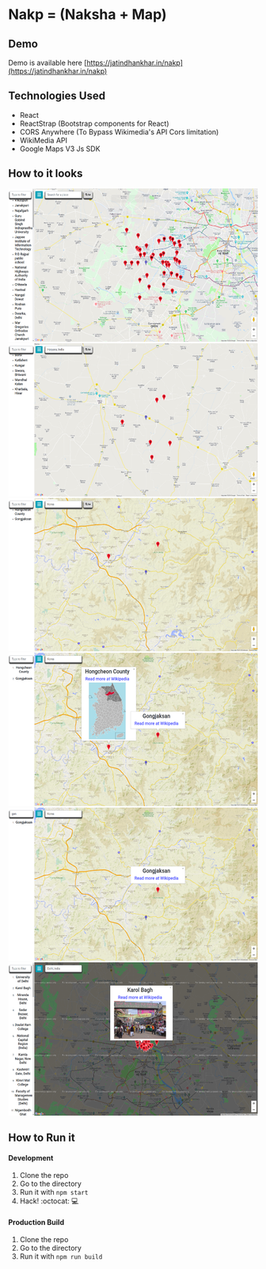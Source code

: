 # Nakp = (Naksha + Map)

## Demo 

Demo is available here [https://jatindhankhar.in/nakp](https://jatindhankhar.in/nakp)

## Technologies Used
* React
* ReactStrap (Bootstrap components for React)
* CORS Anywhere (To Bypass Wikimedia's API Cors limitation)
* WikiMedia API
* Google Maps V3 Js SDK

## How to it looks

<p float="left">
<img src="screenshots/1.png" alt="Screenshot" widht="174" height="310" />
<img src="screenshots/2.png" alt="Screenshot" widht="174" height="310" /> 
<img src="screenshots/3.png" alt="Screenshot" widht="174" height="310" /> 
<img src="screenshots/4.png" alt="Screenshot" widht="174" height="310" /> 
<img src="screenshots/5.png" alt="Screenshot" widht="174" height="310" /> 
<img src="screenshots/6.png" alt="Screenshot" widht="174" height="310" /> 
</p>

## How to Run it 

#### Development 

1. Clone the repo
2. Go to the directory
3. Run it with `npm start`
4. Hack! :octocat: :computer:

#### Production Build
1. Clone the repo
2. Go to the directory
3. Run it with `npm run build`
